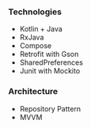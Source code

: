 ### Technologies
* Kotlin + Java
* RxJava
* Compose
* Retrofit with Gson
* SharedPreferences
* Junit with Mockito

### Architecture
* Repository Pattern
* MVVM
